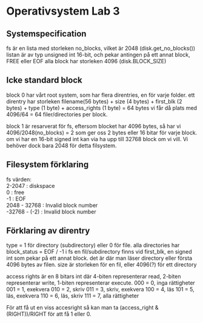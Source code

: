 # Operativsystem Lab 3


## Systemspecification
fs är en lista med storleken no_blocks, vilket är 2048 (disk.get_no_blocks())
listan är av typ unsigned int 16-bit, och pekar antingen på ett annat block, FREE eller EOF
alla block har storleken 4096 (disk.BLOCK_SIZE)

## Icke standard block
block 0 har vårt root system, som har flera direntries, en för varje folder.
ett direntry har storleken filename(56 bytes) + size (4 bytes) + first_blk (2 bytes) + type (1 byte) + access_rights (1 byte) = 64 bytes
vi får då plats med 4096/64 = 64 filer/directories per block.


block 1 är resarverat för fs, eftersom blocket har 4096 bytes, så har vi 4096/2048(no_blocks) = 2 som ger oss 2 bytes eller 16 bitar för varje block.
om vi har en 16-bit signed int kan via ha upp till 32768 block om vi vill. Vi behöver dock bara 2048 för detta filsystem.

## Filesystem förklaring
fs värden:<br/>
2-2047		: diskspace<br/>
0		: free<br/>
-1		: EOF<br/>
2048 - 32768	: Invalid block number<br/>
-32768 - (-2) 	: Invalid block number 

## Förklaring av direntry
type = 1 för directory (subdirectory) eller 0 för file.
alla directories har block_status = EOF / -1 i fs
en fil/subdirectory finns vid first_blk, en signed int som pekar på ett annat block.
det är där man läser directory eller första 4096 bytes av filen.
size är storleken för en fil, eller 4096(?) för ett directory

access rights är en 8 bitars int där 4-biten representerar read, 2-biten representerar write, 1-biten representerar execute.
000 = 0, inga rättigheter
001 = 1, exekvera
010 = 2, skriv
011 = 3, skriv, exekvera
100 = 4, läs
101 = 5, läs, exekvera
110 = 6, läs, skriv
111 = 7, alla rättigheter

För att få ut en viss accesright så kan man ta (access_right & (RIGHT))/RIGHT för att få 1 eller 0.
